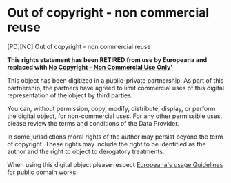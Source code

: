 # Out of copyright - non commercial reuse

[PD][NC] Out of copyright - non commercial reuse

**This rights statement has been RETIRED from use by Europeana and replaced with [No Copyright – Non Commercial Use Only'](http://rightsstatements.org/vocab/NoC-NC/1.0/)**

This object has been digitized in a public-private partnership. As part of this partnership, the partners have agreed to limit commercial uses of this digital representation of the object by third parties.

You can, without permission, copy, modify, distribute, display, or perform the digital object, for non-commercial uses. For any other permissible uses, please review the terms and conditions of the Data Provider.

In some jurisdictions moral rights of the author may persist beyond the term of copyright. These rights may include the right to be identified as the author and the right to object to derogatory treatments.

When using this digital object please respect [Europeana's usage Guidelines for public domain works](http://www.europeana.eu/rights/pd-usage-guide.html).